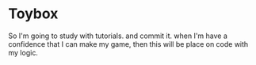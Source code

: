 # Toybox
So I'm going to study with tutorials. and commit it. when I'm have a confidence that I can make my game, then this will be place on code with my logic.
